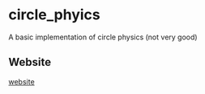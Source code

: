 # circle_phyics

A basic implementation of circle physics (not very good)

## Website

[website](https://gamedev46.github.io/circle_phyics/)
